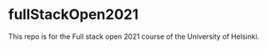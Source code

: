 # fullStackOpen2021

This repo is for the Full stack open 2021 course of the University of Helsinki.
